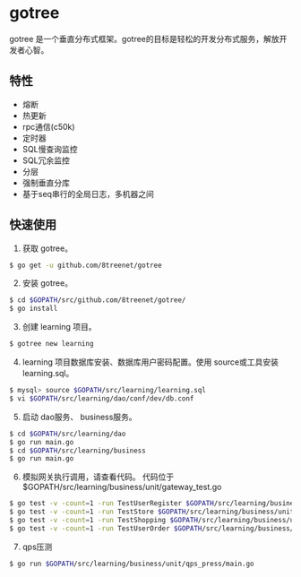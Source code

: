 # gotree

gotree 是一个垂直分布式框架。gotree的目标是轻松的开发分布式服务，解放开发者心智。

## 特性
* 熔断
* 热更新
* rpc通信(c50k)
* 定时器
* SQL慢查询监控
* SQL冗余监控
* 分层
* 强制垂直分库
* 基于seq串行的全局日志，多机器之间

## 快速使用

1. 获取 gotree。
```sh
$ go get -u github.com/8treenet/gotree
```

2. 安装 gotree。
```sh
$ cd $GOPATH/src/github.com/8treenet/gotree/
$ go install
```

3. 创建 learning 项目。
```sh
$ gotree new learning
```

4. learning 项目数据库安装、数据库用户密码配置。使用 source或工具安装 learning.sql。
```sh
$ mysql> source $GOPATH/src/learning/learning.sql
$ vi $GOPATH/src/learning/dao/conf/dev/db.conf
```

5. 启动 dao服务、 business服务。
```sh
$ cd $GOPATH/src/learning/dao
$ go run main.go
$ cd $GOPATH/src/learning/business
$ go run main.go
```

6. 模拟网关执行调用，请查看代码。 代码位于 $GOPATH/src/learning/business/unit/gateway_test.go
```sh
$ go test -v -count=1 -run TestUserRegister $GOPATH/src/learning/business/unit/gateway_test.go
$ go test -v -count=1 -run TestStore $GOPATH/src/learning/business/unit/gateway_test.go
$ go test -v -count=1 -run TestShopping $GOPATH/src/learning/business/unit/gateway_test.go
$ go test -v -count=1 -run TestUserOrder $GOPATH/src/learning/business/unit/gateway_test.go
```

7. qps压测
```sh
$ go run $GOPATH/src/learning/business/unit/qps_press/main.go
```